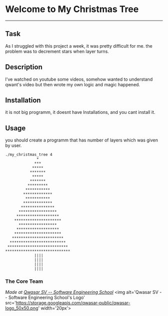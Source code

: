 # Welcome to My Christmas Tree
***

## Task
As I struggled with this project a week, it was pretty difficult for me. the problem was to decrement stars when layer turns.

## Description
I've watched on youtube some videos, somehow wanted to understand qwant's video but then wrote my own logic and magic happened.

## Installation
it is not big programm, it doesnt have Installations, and you cant install it.

## Usage
you should create a programm that has number of layers which was given by user. 
```
./my_christmas_tree 4
              *
             ***
            *****
           *******
            *****
           *******
          *********
         ***********
        *************
         ***********
        *************
       ***************
      *****************
     *******************
    *********************
      *****************
     *******************
    *********************
   ***********************
  *************************
 ***************************
*****************************
             ||||
             ||||
             ||||
             ||||
```

### The Core Team


<span><i>Made at <a href='https://qwasar.io'>Qwasar SV -- Software Engineering School</a></i></span>
<span><img alt='Qwasar SV -- Software Engineering School's Logo' src='https://storage.googleapis.com/qwasar-public/qwasar-logo_50x50.png' width='20px'></span>
